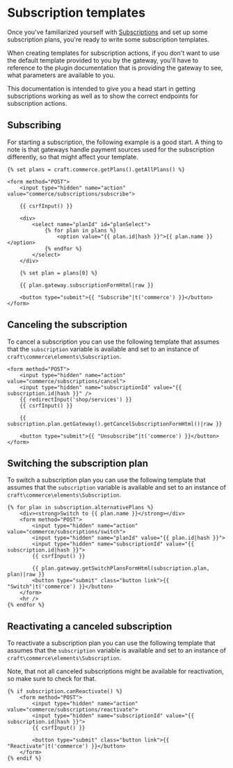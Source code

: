 # Subscription templates

Once you've familiarized yourself with [Subscriptions](en/subscriptions.md) and set up some subscription plans, you're ready to write some subscription templates.

When creating templates for subscription actions, if you don't want to use the default template provided to you by the gateway, you'll have to reference to the plugin documentation that is providing the gateway to see, what parameters are available to you.

This documentation is intended to give you a head start in getting subscriptions working as well as to show the correct endpoints for subscription actions.

## Subscribing

For starting a subscription, the following example is a good start. A thing to note is that gateways handle payment sources used for the subscription differently, so that might affect your template.

```twig
{% set plans = craft.commerce.getPlans().getAllPlans() %}

<form method="POST">
    <input type="hidden" name="action" value="commerce/subscriptions/subscribe">

    {{ csrfInput() }}

    <div>
        <select name="planId" id="planSelect">
            {% for plan in plans %}
                <option value="{{ plan.id|hash }}">{{ plan.name }}</option>
            {% endfor %}
        </select>
    </div>

    {% set plan = plans[0] %}

    {{ plan.gateway.subscriptionFormHtml|raw }}

    <button type="submit">{{ "Subscribe"|t('commerce') }}</button>
</form>
```

## Canceling the subscription

To cancel a subscription you can use the following template that assumes that the `subscription` variable is available and set to an instance of `craft\commerce\elements\Subscription`.

```twig
<form method="POST">
    <input type="hidden" name="action" value="commerce/subscriptions/cancel">
    <input type="hidden" name="subscriptionId" value="{{ subscription.id|hash }}" />
    {{ redirectInput('shop/services') }}
    {{ csrfInput() }}

    {{ subscription.plan.getGateway().getCancelSubscriptionFormHtml()|raw }}

    <button type="submit">{{ "Unsubscribe"|t('commerce') }}</button>
</form>
```

## Switching the subscription plan

To switch a subscription plan you can use the following template that assumes that the `subscription` variable is available and set to an instance of `craft\commerce\elements\Subscription`.

```twig
{% for plan in subscription.alternativePlans %}
    <div><strong>Switch to {{ plan.name }}</strong></div>
    <form method="POST">
        <input type="hidden" name="action" value="commerce/subscriptions/switch">
        <input type="hidden" name="planId" value="{{ plan.id|hash }}">
        <input type="hidden" name="subscriptionId" value="{{ subscription.id|hash }}">
        {{ csrfInput() }}

        {{ plan.gateway.getSwitchPlansFormHtml(subscription.plan, plan)|raw }}
        <button type="submit" class="button link">{{ "Switch"|t('commerce') }}</button>
    </form>
    <hr />
{% endfor %}
```

## Reactivating a canceled subscription

To reactivate a subscription plan you can use the following template that assumes that the `subscription` variable is available and set to an instance of `craft\commerce\elements\Subscription`.

Note, that not all canceled subscriptions might be available for reactivation, so make sure to check for that.

```twig
{% if subscription.canReactivate() %}
    <form method="POST">
        <input type="hidden" name="action" value="commerce/subscriptions/reactivate">
        <input type="hidden" name="subscriptionId" value="{{ subscription.id|hash }}">
        {{ csrfInput() }}

        <button type="submit" class="button link">{{ "Reactivate"|t('commerce') }}</button>
    </form>
{% endif %}
```

